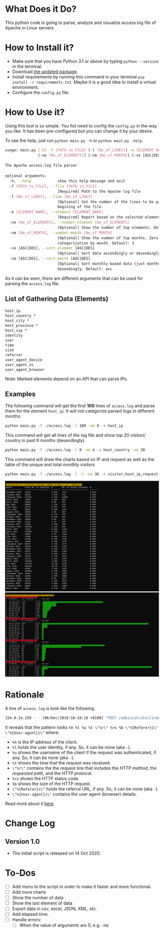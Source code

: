 # What Does it Do?
This python code is going to parse, analyze and visualize access.log file of Apache in Linux servers

# How to Install it?
- Make sure that you have Python 3.1 or above by typing `python --version` in the terminal.
- Download [the updated package](https://github.com/namnamir/access-log-parser/archive/main.zip).
- Install requirements by running this command in your terminal `pip install -r requirements.txt`. Maybe it is a good idea to install a virtual environment.
- Configure the `config.py` file.

# How to Use it?
Using this tool is so simple. You fist need to config the `config.py` in the way you like. It has been pre-configured but you can change it by your desire.

To see the help, just run `python main.py -h` or `python main.py -help`.
```Bash
usage: main.py [-h] -f [PATH_to_FILE] [-l [No_of_LINES]] -e [ELEMENT_NAME]
               [-ne [No_of_ELEMENTS]] [-nm [No_of_MONTH]] [-se [ASC|DES]] [-sm [ASC|DES]]

The Apache access.log file parser

optional arguments:
  -h, --help            show this help message and exit
  -f [PATH_to_FILE], --file [PATH_to_FILE]
                        [Required] Path to the Apache log file
  -l [No_of_LINES], --line [No_of_LINES]
                        [Optional] Set the number of the lines to be parsed from the
                        begining of the file.
  -e [ELEMENT_NAME], --element [ELEMENT_NAME]
                        [Required] Report based on the selected element.
  -ne [No_of_ELEMENTS], --number_element [No_of_ELEMENTS]
                        [Optional] Show the number of top elements. Default: 10
  -nm [No_of_MONTH], --number_month [No_of_MONTH]
                        [Optional] Show the number of top months. Zero (0) means not
                        categorization by month. Default: 3
  -se [ASC|DES], --sort_element [ASC|DES]
                        [Optional] Sort data ascendingly or desendingly. Default: des
  -sm [ASC|DES], --sort_month [ASC|DES]
                        [Optional] Sort monthly-based data (just months) ascendingly or
                        desendingly. Default: asc
``` 
As it can be seen, there are different arguments that can be used for parsing the `access.log` file.

## List of Gathering Data (Elements)
```
host_ip
host_country *
host_city *
host_province *
host_isp *
identity
user
time
size
referrer
user_agent_device
user_agent_os
user_agent_browser
```
Note: Marked elements depend on an API that can parse IPs.

## Examples
The following command will get the first **100** lines of `access.log` and parse them for the element `host_ip`. It will not categorize parsed logs in different months.
```bash
python main.py -f ./access.log -l 100 -nm 0 -e host_ip
```

This command will get all lines of the log file and show top 20 visitors' country in past 6 months (desendingly).
```bash
python main.py -f ./access.log -l 0 -nm 6 -e host_country -ne 20
```

This command will draw the charts based on IP and request as well as the table of the unique and total monthly visitors
```bash
python main.py -f ./access.log -l -1 -nm 36 -e visitor,host_ip,request -ne 10 -c yes
```
![Output Example](img/output-01.png)
![Output Example](img/output-02.png)

# Rationale
A line of `access.log` is look like the following.
``` Bash
154.0.14.250 - - [06/Dec/2016:16:18:10 +0100] "POST /administrator/index.php HTTP/1.1" 200 4494 "http://almhuette-raith.at/administrator/index.php" "Mozilla/5.0 (Windows NT 6.1; WOW64; rv:17.0) Gecko/20100101 Firefox/17.0" "-"
```
It reveals that the pattern looks `%h %l %u %t \"%r\" %>s %b \"%{Referer}i\" \"%{User-agent}i\"` where:
 - `%h` is the IP address of the client.
 - `%l` holds the user identity, if any. So, it can be none (aka `-`).
 - `%u` shows the username of the client if the request was authenticated, if any. So, it can be none (aka `-`).
 - `%t` shows the time that the request was received.
 - `\"%r\"` contains the the request line that includes the *HTTP method*, the *requested path*, and the *HTTP protocol*.
 - `%>s` shows the HTTP status code.
 - `%b` shows the size of the HTTP request.
 - `\"%{Referer}i\"` holds the referral URL, if any. So, it can be none (aka `-`).
 - `\"%{User-agent}i\"` contains the user agent (browser) details.

Read more about it [here](https://httpd.apache.org/docs/current/mod/mod_log_config.html).


# Change Log
## Version 1.0
- The initial script is released on 14 Oct 2020.

# To-Dos
- [ ] Add menu to the script in order to make it faster and more functional.
- [ ] Add more charts
- [ ] Show the number of data
- [ ] Show the last element of data
- [ ] Export data in csv, excel, JSON, XML, etc.
- [ ] Add elapsed time.
- [ ] Handle errors:
  - [ ] When the value of arguments are 0, e.g. -ne
